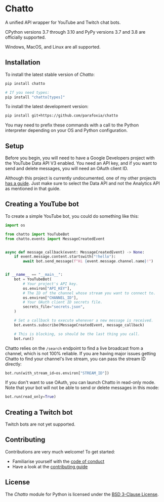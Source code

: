 # Chatto

A unified API wrapper for YouTube and Twitch chat bots.

CPython versions 3.7 through 3.10 and PyPy versions 3.7 and 3.8 are officially supported.

Windows, MacOS, and Linux are all supported.

## Installation

To install the latest stable version of *Chatto*:

```sh
pip install chatto

# If you need types:
pip install "chatto[types]"
```

To install the latest development version:

```sh
pip install git+https://github.com/parafoxia/chatto
```

You may need to prefix these commands with a call to the Python interpreter depending on your OS and Python configuration.

## Setup

Before you begin, you will need to have a Google Developers project with the YouTube Data API V3 enabled. You need an API key, and if you want to send and delete messages, you will need an OAuth client ID.

Although this project is currently undocumented, one of my other projects [has a guide](https://analytix.readthedocs.io/en/latest/refs/yt-analytics-setup.html). Just make sure to select the Data API and not the Analytics API as mentioned in that guide.

## Creating a YouTube bot

To create a simple YouTube bot, you could do something like this:

```py
import os

from chatto import YouTubeBot
from chatto.events import MessageCreatedEvent


async def message_callback(event: MessageCreatedEvent) -> None:
    if event.message.content.startswith("!hello"):
        await bot.send_message(f"Hi {event.message.channel.name}!")


if __name__ == "__main__":
    bot = YouTubeBot(
        # Your project's API key.
        os.environ["API_KEY"],
        # The ID of the channel whose stream you want to connect to.
        os.environ["CHANNEL_ID"],
        # Your OAuth client ID secrets file.
        secrets_file="secrets.json",
    )

    # Set a callback to execute whenever a new message is received.
    bot.events.subscribe(MessageCreatedEvent, message_callback)

    # This is blocking, so should be the last thing you call.
    bot.run()
```

Chatto relies on the `/search` endpoint to find a live broadcast from a channel, which is not 100% reliable. If you are having major issues getting Chatto to find your channel's live stream, you can pass the stream ID directly:

```py
bot.run(with_stream_id=os.environ["STREAM_ID"])
```

If you don't want to use OAuth, you can launch Chatto in read-only mode. Note that your bot will not be able to send or delete messages in this mode:

```py
bot.run(read_only=True)
```

## Creating a Twitch bot

Twitch bots are not yet supported.

## Contributing

Contributions are very much welcome! To get started:

* Familiarise yourself with the [code of conduct](https://github.com/parafoxia/chatto/blob/main/CODE_OF_CONDUCT.md)
* Have a look at the [contributing guide](https://github.com/parafoxia/chatto/blob/main/CONTRIBUTING.md)

## License

The *Chatto* module for Python is licensed under the [BSD 3-Clause License](https://github.com/parafoxia/chatto/blob/main/LICENSE).

